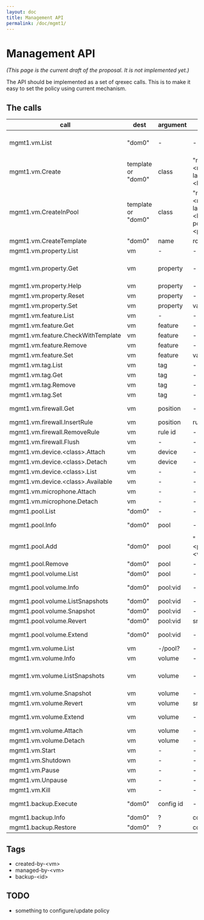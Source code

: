 ```yaml
---
layout: doc
title: Management API
permalink: /doc/mgmt1/
---
```


# Management API

*(This page is the current draft of the proposal. It is not implemented yet.)*

The API should be implemented as a set of qrexec calls. This is to make it easy
to set the policy using current mechanism.

## The calls

| call                                    | dest                   | argument      | inside                                    | return                                                   | note |
| --------------------------------------- | ---------------------- | ------------- | ----------------------------------------- | -------------------------------------------------------- | ---- |
| mgmt1.vm.List                           | "dom0"                 | -             | -                                         | "&lt;name&gt; class=&lt;class&gt; state=&lt;state&gt;\n" |
| mgmt1.vm.Create                         | template or "dom0"     | class         | "name=&lt;name&gt; label=&lt;label&gt;"   | -                                       |
| mgmt1.vm.CreateInPool                   | template or "dom0"     | class         | "name=&lt;name&gt; label=&lt;label&gt; pool=&lt;pool&gt;" | -                       |
| mgmt1.vm.CreateTemplate                 | "dom0"                 | name          | root.img                                  | -                                       |
| mgmt1.vm.property.List                  | vm                     | -             | -                                         | "&lt;property&gt;\n"                    |
| mgmt1.vm.property.Get                   | vm                     | property      | -                                         | "default={yes&#124;no} &lt;value&gt;"   |
| mgmt1.vm.property.Help                  | vm                     | property      | -                                         | help.rst                                |
| mgmt1.vm.property.Reset                 | vm                     | property      | -                                         | -                                       |
| mgmt1.vm.property.Set                   | vm                     | property      | value                                     | -                                       |
| mgmt1.vm.feature.List                   | vm                     | -             | -                                         | "&lt;feature&gt;\n"                     |
| mgmt1.vm.feature.Get                    | vm                     | feature       | -                                         | value                                   |
| mgmt1.vm.feature.CheckWithTemplate      | vm                     | feature       | -                                         | value                                   |
| mgmt1.vm.feature.Remove                 | vm                     | feature       | -                                         | -                                       |
| mgmt1.vm.feature.Set                    | vm                     | feature       | value                                     | -                                       |
| mgmt1.vm.tag.List                       | vm                     | tag           | -                                         | "&lt;tag&gt;\n"                         |
| mgmt1.vm.tag.Get                        | vm                     | tag           | -                                         | "0" or "1"                              |retcode? |
| mgmt1.vm.tag.Remove                     | vm                     | tag           | -                                         | -                                       |
| mgmt1.vm.tag.Set                        | vm                     | tag           | -                                         | -                                       |
| mgmt1.vm.firewall.Get                   | vm                     | position      | -                                         | "&lt;rule id&gt; &lt;rule&gt;\n"        |
| mgmt1.vm.firewall.InsertRule            | vm                     | position      | rule                                      | rule id                                 |
| mgmt1.vm.firewall.RemoveRule            | vm                     | rule id       | -                                         | -                                       |
| mgmt1.vm.firewall.Flush                 | vm                     | -             | -                                         | -                                       |
| mgmt1.vm.device.&lt;class&gt;.Attach    | vm                     | device        | -                                         | -                                       |
| mgmt1.vm.device.&lt;class&gt;.Detach    | vm                     | device        | -                                         | -                                       |
| mgmt1.vm.device.&lt;class&gt;.List      | vm                     | -             | -                                         | "&lt;device&gt;\n"                      |
| mgmt1.vm.device.&lt;class&gt;.Available | vm                     | -             | -                                         | "&lt;device&gt;\n"                      |
| mgmt1.vm.microphone.Attach              | vm                     | -             | -                                         | -                                       |
| mgmt1.vm.microphone.Detach              | vm                     | -             | -                                         | -                                       |
| mgmt1.pool.List                         | "dom0"                 | -             | -                                         | "&lt;pool&gt;\n"                        |
| mgmt1.pool.Info                         | "dom0"                 | pool          | -                                         | "&lt;property&gt;=&lt;value&gt;\n"      |
| mgmt1.pool.Add                          | "dom0"                 | pool          | "&lt;property&gt;=&lt;value&gt;\n"        | -                                       |
| mgmt1.pool.Remove                       | "dom0"                 | pool          | -                                         | -                                       |
| mgmt1.pool.volume.List                  | "dom0"                 | pool          | -                                         | volume id                               |
| mgmt1.pool.volume.Info                  | "dom0"                 | pool:vid      | -                                         | "&lt;property&gt;=&lt;value&gt;\n"      |
| mgmt1.pool.volume.ListSnapshots         | "dom0"                 | pool:vid      | -                                         | "&lt;snapshot&gt;\n"                    |
| mgmt1.pool.volume.Snapshot              | "dom0"                 | pool:vid      | -                                         | snapshot                                |
| mgmt1.pool.volume.Revert                | "dom0"                 | pool:vid      | snapshot                                  | -                                       |
| mgmt1.pool.volume.Extend                | "dom0"                 | pool:vid      | -                                         | "&lt;size_in_bytes&gt;"                 |
| mgmt1.vm.volume.List                    | vm                     | -/pool?       | -                                         | ?                                       |
| mgmt1.vm.volume.Info                    | vm                     | volume        | -                                         | ?                                       |
| mgmt1.vm.volume.ListSnapshots           | vm                     | volume        | -                                         | snapshot                                |duplicate of mgmt1.pool.volume., but with other call params |
| mgmt1.vm.volume.Snapshot                | vm                     | volume        | -                                         | snapshot                                |id. |
| mgmt1.vm.volume.Revert                  | vm                     | volume        | snapshot                                  | -                                       |id. |
| mgmt1.vm.volume.Extend                  | vm                     | volume        | -                                         | "&lt;size_in_bytes&gt;"                 |id. |
| mgmt1.vm.volume.Attach                  | vm                     | volume        | -                                         | -                                       |
| mgmt1.vm.volume.Detach                  | vm                     | volume        | -                                         | -                                       |
| mgmt1.vm.Start                          | vm                     | -             | -                                         | -                                       |
| mgmt1.vm.Shutdown                       | vm                     | -             | -                                         | -                                       |
| mgmt1.vm.Pause                          | vm                     | -             | -                                         | -                                       |
| mgmt1.vm.Unpause                        | vm                     | -             | -                                         | -                                       |
| mgmt1.vm.Kill                           | vm                     | -             | -                                         | -                                       |
| mgmt1.backup.Execute                    | "dom0"                 | config id     | -                                         | -                                       |config in /etc/qubes/backup/&lt;id&gt;.conf |
| mgmt1.backup.Info                       | "dom0"                 | ?             | content?                                  | ?                                       |
| mgmt1.backup.Restore                    | "dom0"                 | ?             | content                                   | ?                                       |


## Tags

- created-by-&lt;vm&gt;
- managed-by-&lt;vm&gt;
- backup-&lt;id&gt;

## TODO

- something to configure/update policy
